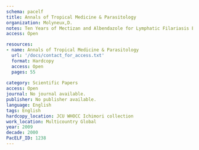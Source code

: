 ```yaml
---
schema: pacelf
title: Annals of Tropical Medicine & Parasitology
organization: Molyneux,D.
notes: Ten Years of Mectizan and Albendazole for Lymphatic Filariasis Elimination in Africa  Successful Partnerships and New Opportunities for Integration with other Neglected Tropical Diseases
access: Open

resources:
- name: Annals of Tropical Medicine & Parasitology
  url: '/docs/contact_for_access.txt'
  format: Hardcopy
  access: Open
  pages: 55
 
category: Scientific Papers
access: Open
journal: No journal available.
publisher: No publisher available. 
language: English 
tags: English 
hardcopy_location: JCU WHOCC Ichimori collection
work_location: Multicountry Global
year: 2009
decade: 2000
PacELF_ID: 1238
---
```

